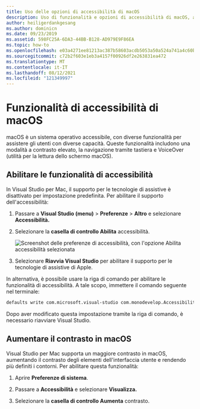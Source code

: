 ```yaml
---
title: Uso delle opzioni di accessibilità di macOS
description: Uso di funzionalità e opzioni di accessibilità di macOS, ad esempio contrasto elevato, navigazione tramite tastiera e VoiceOver
author: heiligerdankgesang
ms.author: dominicn
ms.date: 09/23/2019
ms.assetid: 598FC25A-6DA3-44BB-B128-AD979E9F86EA
ms.topic: how-to
ms.openlocfilehash: e03a4271ee81213ac387b58603acdb5053a50a524a741a4c60b50990ce0cd2f1
ms.sourcegitcommit: c72b2f603e1eb3a4157f00926df2e263831ea472
ms.translationtype: MT
ms.contentlocale: it-IT
ms.lasthandoff: 08/12/2021
ms.locfileid: "121349997"
---
```

# <a name="accessibility-features-of-macos"></a>Funzionalità di accessibilità di macOS

macOS è un sistema operativo accessibile, con diverse funzionalità per assistere gli utenti con diverse capacità. Queste funzionalità includono una modalità a contrasto elevato, la navigazione tramite tastiera e VoiceOver (utilità per la lettura dello schermo macOS).

## <a name="enable-accessibility-features"></a>Abilitare le funzionalità di accessibilità

In Visual Studio per Mac, il supporto per le tecnologie di assistive è disattivato per impostazione predefinita. Per abilitare il supporto dell'accessibilità:

1. Passare a **Visual Studio (menu)**  >  **Preferenze**  >  **Altro** e selezionare **Accessibilità.**

1. Selezionare la **casella di controllo Abilita** accessibilità.

   ![Screenshot delle preferenze di accessibilità, con l'opzione Abilita accessibilità selezionata](media/accessibility-preferences.png)

1. Selezionare **Riavvia Visual Studio** per abilitare il supporto per le tecnologie di assistive di Apple.

In alternativa, è possibile usare la riga di comando per abilitare le funzionalità di accessibilità. A tale scopo, immettere il comando seguente nel terminale:

```bash
defaults write com.microsoft.visual-studio com.monodevelop.AccessibilityEnabled 1
```

Dopo aver modificato questa impostazione tramite la riga di comando, è necessario riavviare Visual Studio.

## <a name="increase-the-contrast-in-macos"></a>Aumentare il contrasto in macOS

Visual Studio per Mac supporta un maggiore contrasto in macOS, aumentando il contrasto degli elementi dell'interfaccia utente e rendendo più definiti i contorni. Per abilitare questa funzionalità:

1. Aprire **Preferenze di sistema**.

1. Passare a **Accessibilità** e selezionare **Visualizza.**

1. Selezionare la **casella di controllo Aumenta** contrasto.
